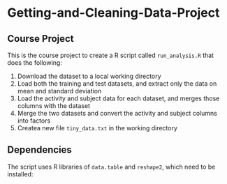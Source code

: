 # Getting-and-Cleaning-Data-Project

## Course Project
This is the course project to create a R script called `run_analysis.R` that does the following:
1. Download the dataset to a local working directory
2. Load both the training and test datasets, and extract only the data on mean and standard deviation
3. Load the activity and subject data for each dataset, and merges those columns with the dataset
4. Merge the two datasets and convert the activity and subject columns into factors
6. Createa new file `tiny_data.txt` in the working directory

## Dependencies
The script uses R libraries of `data.table` and `reshape2`, which need to be installed:
